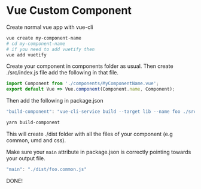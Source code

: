 # Vue Custom Component
Create normal vue app with vue-cli 
```bash 
vue create my-component-name
# cd my-component-name
# if you need to add vuetify then
vue add vuetify
```

Create your component in components folder as usual. Then create ./src/index.js file add the following in that file.

```javascript
import Component from './components/MyComponentName.vue';
export default Vue => Vue.component(Component.name, Component);
```

Then add the following in package.json

```javascript
"build-component": "vue-cli-service build --target lib --name foo ./src/index.js"
```

```bash
yarn build-component
```
This will create ./dist folder with all the files of your component (e.g common, umd and css).

Make sure your `main` attribute in package.json is correctly pointing towards your output file.

```javascript
"main": "./dist/foo.common.js"
```

DONE!

